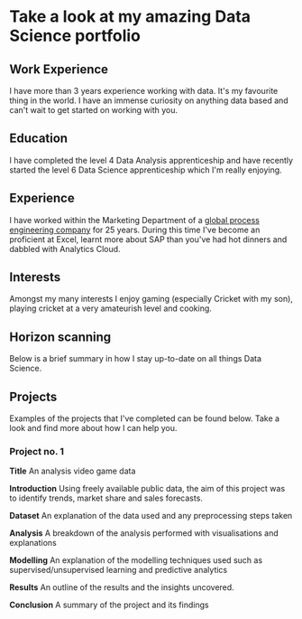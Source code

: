 # Take a look at my amazing Data Science portfolio

## Work Experience
I have more than 3 years experience working with data. It's my favourite thing in the world. I have an immense curiosity on anything data based and can't wait to get started on working with you.

## Education
I have completed the level 4 Data Analysis apprenticeship and have recently started the level 6 Data Science apprenticeship which I'm really enjoying.

## Experience
I have worked within the Marketing Department of a [global process engineering company](https://www.uk.endress.com/en)  for 25 years. During this time I've become an proficient at Excel, learnt more about SAP than you've had hot dinners and dabbled with Analytics Cloud.

## Interests
Amongst my many interests I enjoy gaming (especially Cricket with my son), playing cricket at a very amateurish level and cooking.

## Horizon scanning
Below is a brief summary in how I stay up-to-date on all things Data Science.

## Projects
Examples of the projects that I've completed can be found below. Take a look and find more about how I can help you.

### Project no. 1
**Title** An analysis video game data

**Introduction** Using freely available public data, the aim of this project was to identify trends, market share and sales forecasts.


**Dataset** An explanation of the data used and any preprocessing steps taken

**Analysis** A breakdown of the analysis performed with visualisations and explanations

**Modelling** An explanation of the modelling techniques used such as supervised/unsupervised learning and predictive analytics

**Results** An outline of the results and the insights uncovered.

**Conclusion** A summary of the project and its findings

